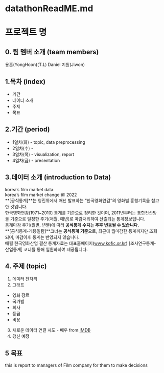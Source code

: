 # datathonReadME.md  
# 프로젝트 명  
  
## 0. 팀 멤버 소개 (team members)  

용훈(YongHoon)(T.L)
Daniel
지원(Jiwon)
  
## 1.목차 (index)  
  - 기간
  - 데이터 소개
  - 주제
  - 목표
  
## 2.기간 (period)  
* 1일차(화) - topic, data preprocessing
* 2일차(수) -
* 3일차(목) - visualization, report
* 4일차(금) - presentation 

## 3.데이터 소개 (introduction to Data)  
korea’s film market data  
korea’s  film market change till 2022  
**[공식통계]**는 영진위에서 매년 발표하는 “한국영화연감”의 영화별 흥행기록을 참고한 것입니다.  
한국영화연감(1971~2010) 통계를 기준으로 정리한 것이며, 2011년부터는 통합전산망을 기준으로 일정한 주기(매월, 매년)로 마감처리하여 산출되는 통계정보입니다.  
통계마감 주기(월별, 년별)에 따라 **공식통계 수치는 추후 변동될 수 있습니다.**  
**[공식통계-개봉일람]**코너는 **공식통계 기준**으로, 최근에 월마감한 통계까지만 조회되며, 마감이후 통계는 반영되지 않습니다.  
매월 한국영화산업 결산 통계자료는 대표홈페이지(www.kofic.or.kr) [조사연구통계-산업통계] 코너를 통해 일원화하여 제공됩니다.  

## 4. 주제 (topic)  
1. 데이터 전처리
2. 그래프
  - 영화 장르
  - 국가별
  - 회사
  - 등급
  - 비용
3. 새로운 데이터 연결 시도 - 배우 from [IMDB](https://www.imdb.com)  
4. 갱신 예정 

## 5 목표
this is report to managers of Film company for them to make decisions
